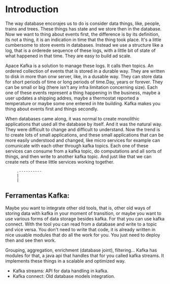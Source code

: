 # Introduction
The way database encorajes us to do is consider data things, like, people, trains and trees. These things has state and we store then in the database.
Now we want to thing about events first, the difference is by its definition, its not a thing, it is an indication in time that the thing took place.
It's a little cumbersome to store events in databases. Instead we use a structure like a log, that is a orderede sequence of these logs, with a little bit of state of what happened in that time. They are easy to build ad scale.

Apace Kafka is a solution to manage these logs. It calls then topics. An ordered collection of events that is stored in a durable way. They are written to disk in more than onw server, like, in a dusable way. They can store data for short periods of time or long periods of time.Day, years or forever. They can be small or big (there isn't any infra limitation concerning size). Each one of these events represent a thing happening in the business, maybe a user updates a shipping addres, maybe a thermostat reported a temperature or maybe some one entered in hte building. Kafka makes you thing about events first and things secondly.

When databases came along, it was normal to create monolithic applications that used all the database by itself. And it was the natural way. They were difficult to change and difficult to understand. Now the trend is to create lots of small applications, and these small applications that can be more easily understood and changed, like micro services for example can comunicate with each other through kafka topics. Each one of these services can consume from a kafka topic, do computations and all sorts of things, and then write to another kafka topic. And just like that we can create nets of these little services working together.


         .----------
         |
         |



## Ferramentas Kafka:
Maybe you want to integrate other old tools, that is, other old ways of storing data with kafka in your moment of transition, or maybe you want to use various forms of data storage besides kafka. For that you can use kafka connect. With the tool you can read from a database and write to a topic and vice versa. You don't need to write that code, it is already written in nice usuable modules that do all the work for you. You just need to deploy then and see then work.

Grouping, aggregation, enrichment (database joint), filtering... Kafka has modules for that, a java api that handles that for you called kafka streams. It implements these things in a scalable and optimized way.

- Kafka streams: API for data handling in kafka.
- Kafka connect: Old database models integration.
